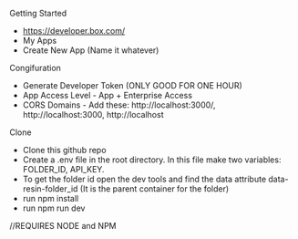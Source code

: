 Getting Started
- https://developer.box.com/
- My Apps
- Create New App (Name it whatever)

Congifuration
- Generate Developer Token (ONLY GOOD FOR ONE HOUR)
- App Access Level - App + Enterprise Access
- CORS Domains - Add these: http://localhost:3000/, http://localhost:3000, http://localhost

Clone
- Clone this github repo
- Create a .env file in the root directory. In this file make two variables: FOLDER_ID, API_KEY.
- To get the folder id open the dev tools and find the data attribute data-resin-folder_id (It is the parent container for the folder)
- run npm install
- run npm run dev

//REQUIRES NODE and NPM
